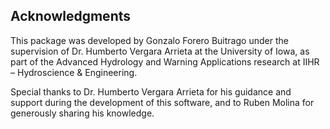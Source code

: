 ## Acknowledgments

This package was developed by Gonzalo Forero Buitrago under the supervision of Dr. Humberto Vergara Arrieta at the University of Iowa, as part of the Advanced Hydrology and Warning Applications research at IIHR – Hydroscience & Engineering.

Special thanks to Dr. Humberto Vergara Arrieta for his guidance and support during the development of this software, and to Ruben Molina for generously sharing his knowledge.



